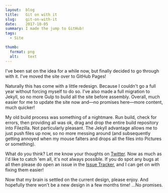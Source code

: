 ```yaml
---
layout:  blog
title:   Git on with it
slug:    git-on-with-it
date:    2017-10-05
summary: I made the jump to GitHub!
tags:
  - Site

thumb:
  format: png
  alt:    text
---
```

I've been sat on the idea for a while now, but finally decided to go through with it. I've moved the site over to GitHub Pages!

Naturally this has come with a little redesign. Because I couldn't go a full year without forcing myself to do so. I've also made a full migration to Jekyll, so no more Gulp to build all the site before assembly. Overall, much easier for me to update the site now and—no promises here—more content, much quicker!

My old build process was something of a nightmare. Run build, check for errors, then providing all was ok, drag and drop the entire build repository into Filezilla. Not particularly pleasant. The Jekyll advantage allows me to just push files up now, so no more messing around (and subsequently getting annoyed when my mouse falters and drops all the files into Pictures or something).

What do you think? Let me know your thoughts on [Twitter](https://twitter.com/litemorgan). Now as much as I'd like to catch 'em all, it's not always possible. If you do spot any bugs at all then please do open an issue in the [Issue Tracker](https://github.com/getignited/getignited.co.uk/issues), and I can get on with fixing them easier!

Now that my brain is settled on the current design, please enjoy. And hopefully there won't be a new design in a few months time! ...No promises.